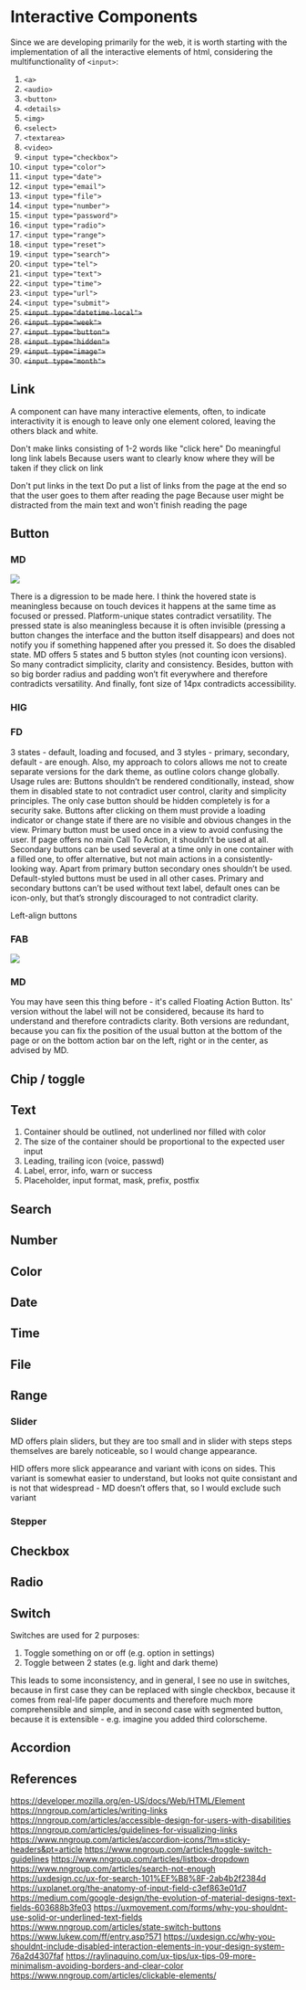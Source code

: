 # Interactive Components

Since we are developing primarily for the web, it is worth starting with the implementation of all the interactive elements of html, considering the multifunctionality of `<input>`:

1. `<a>`
2. `<audio>`
3. `<button>`
4. `<details>`
5. `<img>`
6. `<select>`
7. `<textarea>`
8. `<video>`
9. `<input type="checkbox">`
10. `<input type="color">`
11. `<input type="date">`
12. `<input type="email">`
13. `<input type="file">`
14. `<input type="number">`
15. `<input type="password">`
16. `<input type="radio">`
17. `<input type="range">`
18. `<input type="reset">`
19. `<input type="search">`
20. `<input type="tel">`
21. `<input type="text">`
22. `<input type="time">`
23. `<input type="url">`
24. `<input type="submit">`
25. ~~`<input type="datetime-local">`~~
26. ~~`<input type="week">`~~
27. ~~`<input type="button">`~~
28. ~~`<input type="hidden">`~~
29. ~~`<input type="image">`~~
30. ~~`<input type="month">`~~

## Link

A component can have many interactive elements, often, to indicate interactivity it is enough to leave only one element colored, leaving the others black and white.

Don't make links consisting of 1-2 words like "click here"
Do meaningful long link labels
Because users want to clearly know where they will be taken if they click on link

Don't put links in the text
Do put a list of links from the page at the end so that the user goes to them after reading the page
Because user might be distracted from the main text and won't finish reading the page

## Button

### MD

![](../../res/button.jpg)

There is a digression to be made here. I think the hovered state is meaningless because on touch devices it happens at the same time as focused or pressed. Platform-unique states contradict versatility. The pressed state is also meaningless because it is often invisible (pressing a button changes the interface and the button itself disappears) and does not notify you if something happened after you pressed it. So does the disabled state. MD offers 5 states and 5 button styles (not counting icon versions). So many contradict simplicity, clarity and consistency. Besides, button with so big border radius and padding won’t fit everywhere and therefore contradicts versatility. And finally, font size of 14px contradicts accessibility.

### HIG

### FD

3 states - default, loading and focused, and 3 styles - primary, secondary, default - are enough.
Also, my approach to colors allows me not to create separate versions for the dark theme, as outline colors change globally. Usage rules are:
Buttons shouldn’t be rendered conditionally, instead, show them in disabled state to not contradict user control, clarity and simplicity principles. The only case button should be hidden completely is for a security sake.
Buttons after clicking on them must provide a loading indicator or change state if there are no visible and obvious changes in the view.
Primary button must be used once in a view to avoid confusing the user. If page offers no main Call To Action, it shouldn’t be used at all.
Secondary buttons can be used several at a time only in one container with a filled one, to offer alternative, but not main actions in a consistently-looking way. Apart from primary button secondary ones shouldn’t be used.
Default-styled buttons must be used in all other cases.
Primary and secondary buttons can’t be used without text label, default ones can be icon-only, but that’s strongly discouraged to not contradict clarity.

Left-align buttons



### FAB

![](../../res/fab.jpg)

### MD

You may have seen this thing before - it's called Floating Action Button. Its' version without the label will not be considered, because its hard to understand and therefore contradicts clarity. Both versions are redundant, because you can fix the position of the usual button at the bottom of the page or on the bottom action bar on the left, right or in the center, as advised by MD.

## Chip / toggle



## Text

1. Container should be outlined, not underlined nor filled with color
1. The size of the container should be proportional to the expected user input
1. Leading, trailing icon (voice, passwd)
1. Label, error, info, warn or success
1. Placeholder, input format, mask, prefix, postfix



## Search



## Number

## Color

## Date

## Time

## File

## Range

### Slider

MD offers plain sliders, but they are too small and in slider with steps steps themselves are barely noticeable, so I would change appearance.

HID offers more slick appearance and variant with icons on sides. This variant is somewhat easier to understand, but looks not quite consistant and is not that widespread - MD doesn’t offers that, so I would exclude such variant

### Stepper

## Checkbox

## Radio

## Switch

Switches are used for 2 purposes:

1. Toggle something on or off (e.g. option in settings)
2. Toggle between 2 states (e.g. light and dark theme)

This leads to some inconsistency, and in general, I see no use in switches, because in first case they can be replaced with single checkbox, because it comes from real-life paper documents and therefore much more comprehensible and simple, and in second case with segmented button, because it is extensible - e.g. imagine you added third colorscheme.

## Accordion

## References

https://developer.mozilla.org/en-US/docs/Web/HTML/Element
https://nngroup.com/articles/writing-links
https://nngroup.com/articles/accessible-design-for-users-with-disabilities
https://nngroup.com/articles/guidelines-for-visualizing-links
https://www.nngroup.com/articles/accordion-icons/?lm=sticky-headers&pt=article
https://www.nngroup.com/articles/toggle-switch-guidelines
https://www.nngroup.com/articles/listbox-dropdown
https://www.nngroup.com/articles/search-not-enough
https://uxdesign.cc/ux-for-search-101%EF%B8%8F-2ab4b2f2384d
https://uxplanet.org/the-anatomy-of-input-field-c3ef863e01d7
https://medium.com/google-design/the-evolution-of-material-designs-text-fields-603688b3fe03
https://uxmovement.com/forms/why-you-shouldnt-use-solid-or-underlined-text-fields
https://www.nngroup.com/articles/state-switch-buttons
https://www.lukew.com/ff/entry.asp?571
https://uxdesign.cc/why-you-shouldnt-include-disabled-interaction-elements-in-your-design-system-76a2d4307faf
https://raylinaquino.com/ux-tips/ux-tips-09-more-minimalism-avoiding-borders-and-clear-color
https://www.nngroup.com/articles/clickable-elements/